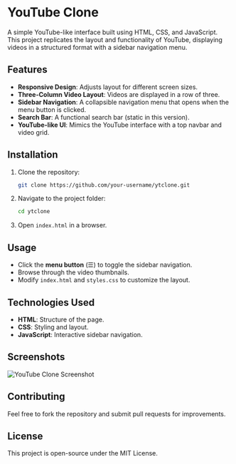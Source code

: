 # YouTube Clone

A simple YouTube-like interface built using HTML, CSS, and JavaScript. This project replicates the layout and functionality of YouTube, displaying videos in a structured format with a sidebar navigation menu.

## Features
- **Responsive Design**: Adjusts layout for different screen sizes.
- **Three-Column Video Layout**: Videos are displayed in a row of three.
- **Sidebar Navigation**: A collapsible navigation menu that opens when the menu button is clicked.
- **Search Bar**: A functional search bar (static in this version).
- **YouTube-like UI**: Mimics the YouTube interface with a top navbar and video grid.

## Installation
1. Clone the repository:
   ```bash
   git clone https://github.com/your-username/ytclone.git
   ```
2. Navigate to the project folder:
   ```bash
   cd ytclone
   ```
3. Open `index.html` in a browser.

## Usage
- Click the **menu button** (☰) to toggle the sidebar navigation.
- Browse through the video thumbnails.
- Modify `index.html` and `styles.css` to customize the layout.

## Technologies Used
- **HTML**: Structure of the page.
- **CSS**: Styling and layout.
- **JavaScript**: Interactive sidebar navigation.

## Screenshots
![YouTube Clone Screenshot](image.png)

## Contributing
Feel free to fork the repository and submit pull requests for improvements.

## License
This project is open-source under the MIT License.
